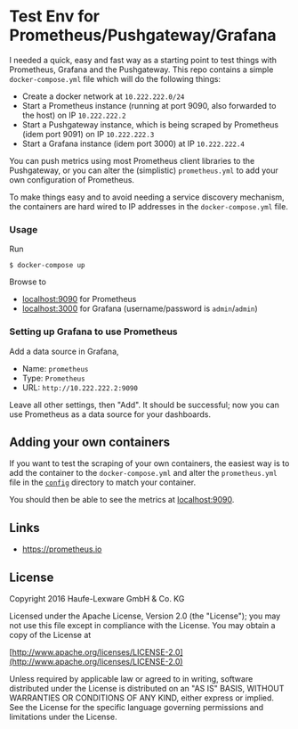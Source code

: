 # Test Env for Prometheus/Pushgateway/Grafana

I needed a quick, easy and fast way as a starting point to test things with Prometheus, Grafana and the Pushgateway. This repo contains a simple `docker-compose.yml` file which will do the following things:

* Create a docker network at `10.222.222.0/24`
* Start a Prometheus instance (running at port 9090, also forwarded to the host) on IP `10.222.222.2`
* Start a Pushgateway instance, which is being scraped by Prometheus (idem port 9091) on IP `10.222.222.3`
* Start a Grafana instance (idem port 3000) at IP `10.222.222.4`

You can push metrics using most Prometheus client libraries to the Pushgateway, or you can alter the (simplistic) `prometheus.yml` to add your own configuration of Prometheus.

To make things easy and to avoid needing a service discovery mechanism, the containers are hard wired to IP addresses in the `docker-compose.yml` file.

### Usage

Run

```
$ docker-compose up
```

Browse to

* [localhost:9090](http://localhost:9090) for Prometheus
* [localhost:3000](http://localhost:9090) for Grafana (username/password is `admin`/`admin`)

### Setting up Grafana to use Prometheus

Add a data source in Grafana,

* Name: `prometheus`
* Type: `Prometheus`
* URL: `http://10.222.222.2:9090`

Leave all other settings, then "Add". It should be successful; now you can use Prometheus as a data source for your dashboards.

## Adding your own containers

If you want to test the scraping of your own containers, the easiest way is to add the container to the `docker-compose.yml` and alter the `prometheus.yml` file in the [`config`](config) directory to match your container.

You should then be able to see the metrics at [localhost:9090](http://localhost:9090).

## Links

* https://prometheus.io

## License

Copyright 2016 Haufe-Lexware GmbH & Co. KG

Licensed under the Apache License, Version 2.0 (the "License");
you may not use this file except in compliance with the License.
You may obtain a copy of the License at

[http://www.apache.org/licenses/LICENSE-2.0](http://www.apache.org/licenses/LICENSE-2.0)

Unless required by applicable law or agreed to in writing, software
distributed under the License is distributed on an "AS IS" BASIS,
WITHOUT WARRANTIES OR CONDITIONS OF ANY KIND, either express or implied.
See the License for the specific language governing permissions and
limitations under the License.
